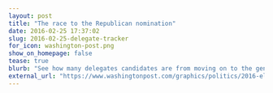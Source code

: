 ```yaml
---
layout: post
title: "The race to the Republican nomination"
date: 2016-02-25 17:37:02
slug: 2016-02-25-delegate-tracker
for_icon: washington-post.png
show_on_homepage: false
tease: true
blurb: "See how many delegates candidates are from moving on to the general election."
external_url: "https://www.washingtonpost.com/graphics/politics/2016-election/primaries/delegate-tracker/republican/"
---
```


